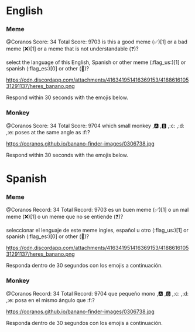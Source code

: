 # English

### Meme
@Coranos 
Score: 34 
Total Score: 9703 
is this a good meme (:white_check_mark:)[1] 
or a bad meme (:x:)[1] 
or a meme that is not understandable (:question:)? 

select the language of this English, Spanish or other meme (:flag_us:)[1] or spanish (:flag_es:)[0] or other (:unicorn:)?

https://cdn.discordapp.com/attachments/416341951416369153/418861610531291137/heres_banano.png 

Respond within 30 seconds with the emojis below.

### Monkey

@Coranos
Score: 34 
Total Score: 9704 
which small monkey ,:a: ,:b: ,:c: ,:d: ,:e: 
poses at the same angle as :f:?

https://coranos.github.io/banano-finder-images/0306738.jpg

Respond within 30 seconds with the emojis below.

# Spanish


### Meme
@Coranos 
Record: 34 
Total Record: 9703 
es un buen meme (:white_check_mark:)[1] 
o un mal meme (:x:)[1] 
o un meme que no se entiende (:question:)? 

seleccionar el lenguaje de este meme ingles, español u otro (:flag_us:)[1] or spanish (:flag_es:)[0] or other (:unicorn:)?

https://cdn.discordapp.com/attachments/416341951416369153/418861610531291137/heres_banano.png 

Responda dentro de 30 segundos con los emojis a continuación.

### Monkey

@Coranos
Record: 34 
Total Record: 9704 
que pequeño mono ,:a: ,:b: ,:c: ,:d: ,:e: 
posa en el mismo ángulo que :f:?

https://coranos.github.io/banano-finder-images/0306738.jpg

Responda dentro de 30 segundos con los emojis a continuación.

